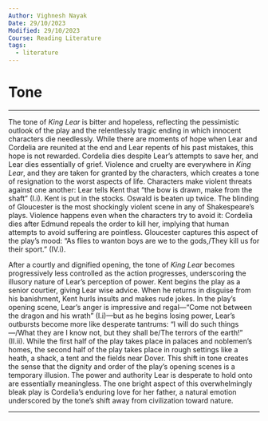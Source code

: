 ```yaml
---
Author: Vighnesh Nayak
Date: 29/10/2023
Modified: 29/10/2023
Course: Reading Literature
tags:
  - literature
---
```

# Tone
---
The tone of _King Lear_ is bitter and hopeless, reflecting the pessimistic outlook of the play and the relentlessly tragic ending in which innocent characters die needlessly. While there are moments of hope when Lear and Cordelia are reunited at the end and Lear repents of his past mistakes, this hope is not rewarded. Cordelia dies despite Lear’s attempts to save her, and Lear dies essentially of grief. Violence and cruelty are everywhere in _King Lear_, and they are taken for granted by the characters, which creates a tone of resignation to the worst aspects of life. Characters make violent threats against one another: Lear tells Kent that “the bow is drawn, make from the shaft” (I.i). Kent is put in the stocks. Oswald is beaten up twice. The blinding of Gloucester is the most shockingly violent scene in any of Shakespeare’s plays. Violence happens even when the characters try to avoid it: Cordelia dies after Edmund repeals the order to kill her, implying that human attempts to avoid suffering are pointless. Gloucester captures this aspect of the play’s mood: “As flies to wanton boys are we to the gods,/They kill us for their sport.” (IV.i).

After a courtly and dignified opening, the tone of _King Lear_ becomes progressively less controlled as the action progresses, underscoring the illusory nature of Lear’s perception of power. Kent begins the play as a senior courtier, giving Lear wise advice. When he returns in disguise from his banishment, Kent hurls insults and makes rude jokes. In the play’s opening scene, Lear’s anger is impressive and regal—“Come not between the dragon and his wrath” (I.i)—but as he begins losing power, Lear’s outbursts become more like desperate tantrums: “I will do such things—/What they are I know not, but they shall be/The terrors of the earth!” (II.ii). While the first half of the play takes place in palaces and noblemen’s homes, the second half of the play takes place in rough settings like a heath, a shack, a tent and the fields near Dover. This shift in tone creates the sense that the dignity and order of the play’s opening scenes is a temporary illusion. The power and authority Lear is desperate to hold onto are essentially meaningless. The one bright aspect of this overwhelmingly bleak play is Cordelia’s enduring love for her father, a natural emotion underscored by the tone’s shift away from civilization toward nature.

---
